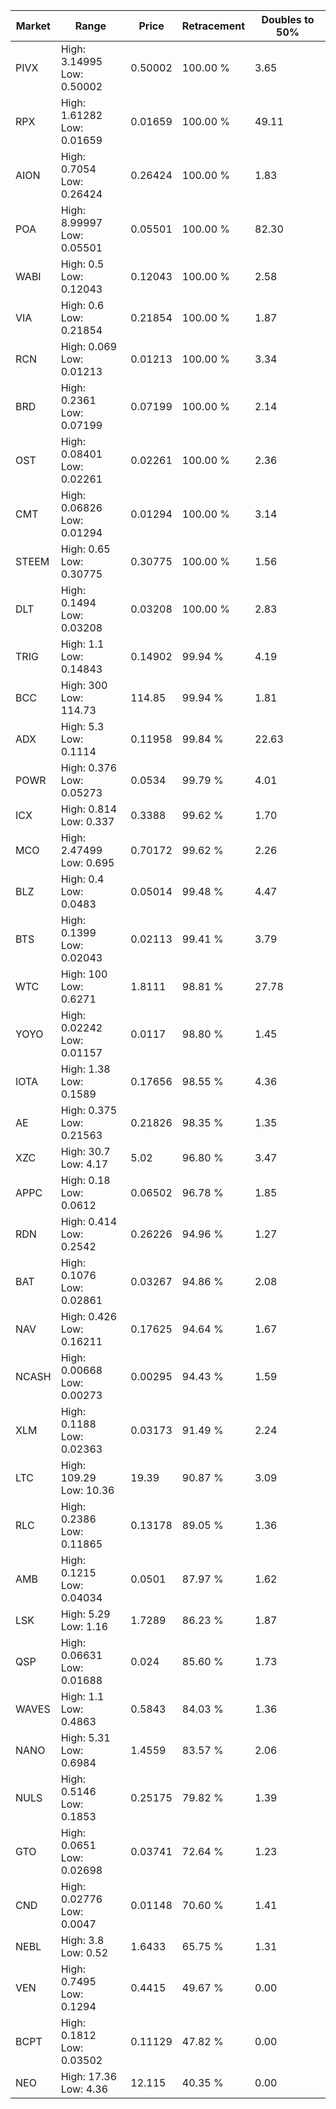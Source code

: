 | Market | Range | Price| Retracement | Doubles to 50% |
| --- | --- | --- | --- | --- |
| PIVX | High: 3.14995<br />Low: 0.50002 | 0.50002 | 100.00 % | 3.65 |
| RPX | High: 1.61282<br />Low: 0.01659 | 0.01659 | 100.00 % | 49.11 |
| AION | High: 0.7054<br />Low: 0.26424 | 0.26424 | 100.00 % | 1.83 |
| POA | High: 8.99997<br />Low: 0.05501 | 0.05501 | 100.00 % | 82.30 |
| WABI | High: 0.5<br />Low: 0.12043 | 0.12043 | 100.00 % | 2.58 |
| VIA | High: 0.6<br />Low: 0.21854 | 0.21854 | 100.00 % | 1.87 |
| RCN | High: 0.069<br />Low: 0.01213 | 0.01213 | 100.00 % | 3.34 |
| BRD | High: 0.2361<br />Low: 0.07199 | 0.07199 | 100.00 % | 2.14 |
| OST | High: 0.08401<br />Low: 0.02261 | 0.02261 | 100.00 % | 2.36 |
| CMT | High: 0.06826<br />Low: 0.01294 | 0.01294 | 100.00 % | 3.14 |
| STEEM | High: 0.65<br />Low: 0.30775 | 0.30775 | 100.00 % | 1.56 |
| DLT | High: 0.1494<br />Low: 0.03208 | 0.03208 | 100.00 % | 2.83 |
| TRIG | High: 1.1<br />Low: 0.14843 | 0.14902 | 99.94 % | 4.19 |
| BCC | High: 300<br />Low: 114.73 | 114.85 | 99.94 % | 1.81 |
| ADX | High: 5.3<br />Low: 0.1114 | 0.11958 | 99.84 % | 22.63 |
| POWR | High: 0.376<br />Low: 0.05273 | 0.0534 | 99.79 % | 4.01 |
| ICX | High: 0.814<br />Low: 0.337 | 0.3388 | 99.62 % | 1.70 |
| MCO | High: 2.47499<br />Low: 0.695 | 0.70172 | 99.62 % | 2.26 |
| BLZ | High: 0.4<br />Low: 0.0483 | 0.05014 | 99.48 % | 4.47 |
| BTS | High: 0.1399<br />Low: 0.02043 | 0.02113 | 99.41 % | 3.79 |
| WTC | High: 100<br />Low: 0.6271 | 1.8111 | 98.81 % | 27.78 |
| YOYO | High: 0.02242<br />Low: 0.01157 | 0.0117 | 98.80 % | 1.45 |
| IOTA | High: 1.38<br />Low: 0.1589 | 0.17656 | 98.55 % | 4.36 |
| AE | High: 0.375<br />Low: 0.21563 | 0.21826 | 98.35 % | 1.35 |
| XZC | High: 30.7<br />Low: 4.17 | 5.02 | 96.80 % | 3.47 |
| APPC | High: 0.18<br />Low: 0.0612 | 0.06502 | 96.78 % | 1.85 |
| RDN | High: 0.414<br />Low: 0.2542 | 0.26226 | 94.96 % | 1.27 |
| BAT | High: 0.1076<br />Low: 0.02861 | 0.03267 | 94.86 % | 2.08 |
| NAV | High: 0.426<br />Low: 0.16211 | 0.17625 | 94.64 % | 1.67 |
| NCASH | High: 0.00668<br />Low: 0.00273 | 0.00295 | 94.43 % | 1.59 |
| XLM | High: 0.1188<br />Low: 0.02363 | 0.03173 | 91.49 % | 2.24 |
| LTC | High: 109.29<br />Low: 10.36 | 19.39 | 90.87 % | 3.09 |
| RLC | High: 0.2386<br />Low: 0.11865 | 0.13178 | 89.05 % | 1.36 |
| AMB | High: 0.1215<br />Low: 0.04034 | 0.0501 | 87.97 % | 1.62 |
| LSK | High: 5.29<br />Low: 1.16 | 1.7289 | 86.23 % | 1.87 |
| QSP | High: 0.06631<br />Low: 0.01688 | 0.024 | 85.60 % | 1.73 |
| WAVES | High: 1.1<br />Low: 0.4863 | 0.5843 | 84.03 % | 1.36 |
| NANO | High: 5.31<br />Low: 0.6984 | 1.4559 | 83.57 % | 2.06 |
| NULS | High: 0.5146<br />Low: 0.1853 | 0.25175 | 79.82 % | 1.39 |
| GTO | High: 0.0651<br />Low: 0.02698 | 0.03741 | 72.64 % | 1.23 |
| CND | High: 0.02776<br />Low: 0.0047 | 0.01148 | 70.60 % | 1.41 |
| NEBL | High: 3.8<br />Low: 0.52 | 1.6433 | 65.75 % | 1.31 |
| VEN | High: 0.7495<br />Low: 0.1294 | 0.4415 | 49.67 % | 0.00 |
| BCPT | High: 0.1812<br />Low: 0.03502 | 0.11129 | 47.82 % | 0.00 |
| NEO | High: 17.36<br />Low: 4.36 | 12.115 | 40.35 % | 0.00 |
